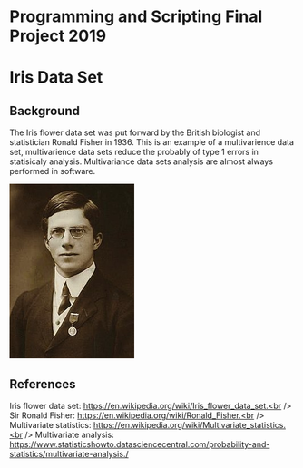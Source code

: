 # Programming and Scripting Final Project 2019

# Iris Data Set

## Background

The Iris flower data set was put forward by the British biologist and statistician Ronald Fisher in 1936. This is an example of a multivarience data set, multivarience data sets reduce the probably of type 1 errors in statisicaly analysis. Multivariance data sets analysis are almost always performed in software.

![Ronald Fisher](Images/Ronald-Fisher.JPG "Ronald Fisher")





## References

Iris flower data set: https://en.wikipedia.org/wiki/Iris_flower_data_set.<br />
Sir Ronald Fisher: https://en.wikipedia.org/wiki/Ronald_Fisher.<br />
Multivariate statistics: https://en.wikipedia.org/wiki/Multivariate_statistics.<br />
Multivariate analysis: https://www.statisticshowto.datasciencecentral.com/probability-and-statistics/multivariate-analysis./<br />
